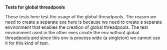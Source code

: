 **Tests for global threadpools**

These tests here test the usage of the global threadpools. The reason we need to create a separate exe here is because
we need to create a separate environment that enables the creation of global threadpools. The test environment
used in the other exes create the env without global threadpools and since this env is process wide (a singleton) we 
cannot use it for this kind of test.